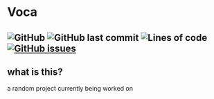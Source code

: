 # Voca

![GitHub](https://img.shields.io/github/license/LuraMoth/Voca)
![GitHub last commit](https://img.shields.io/github/last-commit/LuraMoth/Voca)
![Lines of code](https://img.shields.io/tokei/lines/github/LuraMoth/Voca)
[![GitHub issues](https://img.shields.io/github/issues/Luramoth/Voca)](https://github.com/Luramoth/Voca/issues)
---

## what is this?

a random project currently being worked on
